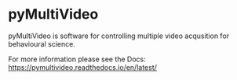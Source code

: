 # pyMultiVideo

pyMultiVideo is software for controlling multiple video acqusition for behavioural science.

For more information please see the Docs: https://pymultivideo.readthedocs.io/en/latest/
